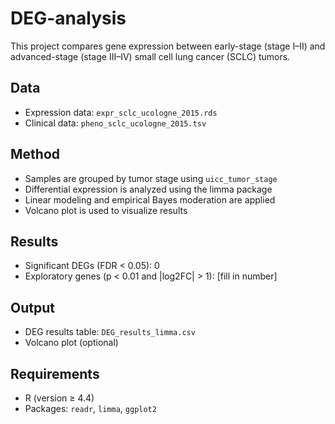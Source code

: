# DEG-analysis

This project compares gene expression between early-stage (stage I–II) and advanced-stage (stage III–IV) small cell lung cancer (SCLC) tumors.

## Data

- Expression data: `expr_sclc_ucologne_2015.rds`
- Clinical data: `pheno_sclc_ucologne_2015.tsv`

## Method

- Samples are grouped by tumor stage using `uicc_tumor_stage`
- Differential expression is analyzed using the limma package
- Linear modeling and empirical Bayes moderation are applied
- Volcano plot is used to visualize results

## Results

- Significant DEGs (FDR < 0.05): 0
- Exploratory genes (p < 0.01 and |log2FC| > 1): [fill in number]

## Output

- DEG results table: `DEG_results_limma.csv`
- Volcano plot (optional)

## Requirements

- R (version ≥ 4.4)
- Packages: `readr`, `limma`, `ggplot2`
